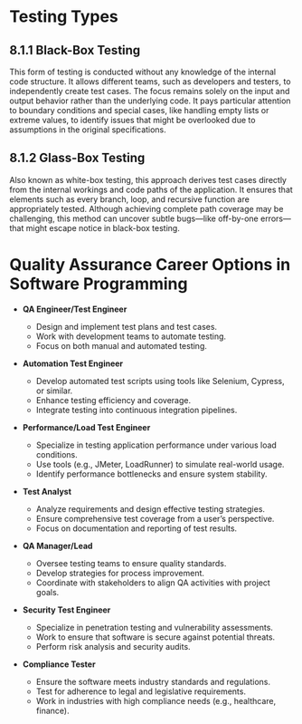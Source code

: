 # Testing Types

## 8.1.1 Black-Box Testing
This form of testing is conducted without any knowledge of the internal code structure. It allows different teams, such as developers and testers, to independently create test cases. The focus remains solely on the input and output behavior rather than the underlying code. It pays particular attention to boundary conditions and special cases, like handling empty lists or extreme values, to identify issues that might be overlooked due to assumptions in the original specifications.

## 8.1.2 Glass-Box Testing
Also known as white-box testing, this approach derives test cases directly from the internal workings and code paths of the application. It ensures that elements such as every branch, loop, and recursive function are appropriately tested. Although achieving complete path coverage may be challenging, this method can uncover subtle bugs—like off-by-one errors—that might escape notice in black-box testing.

# Quality Assurance Career Options in Software Programming

- **QA Engineer/Test Engineer**
  - Design and implement test plans and test cases.
  - Work with development teams to automate testing.
  - Focus on both manual and automated testing.

- **Automation Test Engineer**
  - Develop automated test scripts using tools like Selenium, Cypress, or similar.
  - Enhance testing efficiency and coverage.
  - Integrate testing into continuous integration pipelines.

- **Performance/Load Test Engineer**
  - Specialize in testing application performance under various load conditions.
  - Use tools (e.g., JMeter, LoadRunner) to simulate real-world usage.
  - Identify performance bottlenecks and ensure system stability.

- **Test Analyst**
  - Analyze requirements and design effective testing strategies.
  - Ensure comprehensive test coverage from a user’s perspective.
  - Focus on documentation and reporting of test results.

- **QA Manager/Lead**
  - Oversee testing teams to ensure quality standards.
  - Develop strategies for process improvement.
  - Coordinate with stakeholders to align QA activities with project goals.

- **Security Test Engineer**
  - Specialize in penetration testing and vulnerability assessments.
  - Work to ensure that software is secure against potential threats.
  - Perform risk analysis and security audits.

- **Compliance Tester**
  - Ensure the software meets industry standards and regulations.
  - Test for adherence to legal and legislative requirements.
  - Work in industries with high compliance needs (e.g., healthcare, finance).
